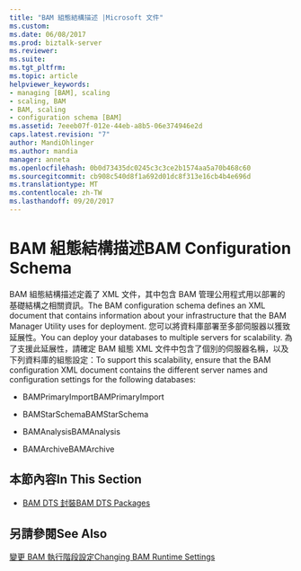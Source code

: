 ```yaml
---
title: "BAM 組態結構描述 |Microsoft 文件"
ms.custom: 
ms.date: 06/08/2017
ms.prod: biztalk-server
ms.reviewer: 
ms.suite: 
ms.tgt_pltfrm: 
ms.topic: article
helpviewer_keywords:
- managing [BAM], scaling
- scaling, BAM
- BAM, scaling
- configuration schema [BAM]
ms.assetid: 7eeeb07f-012e-44eb-a8b5-06e374946e2d
caps.latest.revision: "7"
author: MandiOhlinger
ms.author: mandia
manager: anneta
ms.openlocfilehash: 0b0d73435dc0245c3c3ce2b1574aa5a70b468c60
ms.sourcegitcommit: cb908c540d8f1a692d01dc8f313e16cb4b4e696d
ms.translationtype: MT
ms.contentlocale: zh-TW
ms.lasthandoff: 09/20/2017
---
```

# <a name="bam-configuration-schema"></a><span data-ttu-id="3ba17-102">BAM 組態結構描述</span><span class="sxs-lookup"><span data-stu-id="3ba17-102">BAM Configuration Schema</span></span>
<span data-ttu-id="3ba17-103">BAM 組態結構描述定義了 XML 文件，其中包含 BAM 管理公用程式用以部署的基礎結構之相關資訊。</span><span class="sxs-lookup"><span data-stu-id="3ba17-103">The BAM configuration schema defines an XML document that contains information about your infrastructure that the BAM Manager Utility uses for deployment.</span></span> <span data-ttu-id="3ba17-104">您可以將資料庫部署至多部伺服器以獲致延展性。</span><span class="sxs-lookup"><span data-stu-id="3ba17-104">You can deploy your databases to multiple servers for scalability.</span></span> <span data-ttu-id="3ba17-105">為了支援此延展性，請確定 BAM 組態 XML 文件中包含了個別的伺服器名稱，以及下列資料庫的組態設定：</span><span class="sxs-lookup"><span data-stu-id="3ba17-105">To support this scalability, ensure that the BAM configuration XML document contains the different server names and configuration settings for the following databases:</span></span>  
  
-   <span data-ttu-id="3ba17-106">BAMPrimaryImport</span><span class="sxs-lookup"><span data-stu-id="3ba17-106">BAMPrimaryImport</span></span>  
  
-   <span data-ttu-id="3ba17-107">BAMStarSchema</span><span class="sxs-lookup"><span data-stu-id="3ba17-107">BAMStarSchema</span></span>  
  
-   <span data-ttu-id="3ba17-108">BAMAnalysis</span><span class="sxs-lookup"><span data-stu-id="3ba17-108">BAMAnalysis</span></span>  
  
-   <span data-ttu-id="3ba17-109">BAMArchive</span><span class="sxs-lookup"><span data-stu-id="3ba17-109">BAMArchive</span></span>  
  
## <a name="in-this-section"></a><span data-ttu-id="3ba17-110">本節內容</span><span class="sxs-lookup"><span data-stu-id="3ba17-110">In This Section</span></span>  
  
-   [<span data-ttu-id="3ba17-111">BAM DTS 封裝</span><span class="sxs-lookup"><span data-stu-id="3ba17-111">BAM DTS Packages</span></span>](../core/bam-dts-packages.md)  
  
## <a name="see-also"></a><span data-ttu-id="3ba17-112">另請參閱</span><span class="sxs-lookup"><span data-stu-id="3ba17-112">See Also</span></span>  
 [<span data-ttu-id="3ba17-113">變更 BAM 執行階段設定</span><span class="sxs-lookup"><span data-stu-id="3ba17-113">Changing BAM Runtime Settings</span></span>](../core/changing-bam-runtime-settings.md)